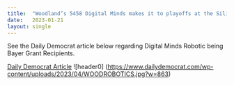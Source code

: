 ```yaml
---
title:  "Woodland’s 5458 Digital Minds makes it to playoffs at the Silicon Valley Regional"
date:   2023-01-21
layout: single
---
```


See the Daily Democrat article below regarding Digital Minds Robotic being Bayer Grant Recipients.

[Daily Democrat Article](https://www.dailydemocrat.com/2023/04/14/woodlands-5458-digital-minds-makes-it-to-playoffs-at-the-silicon-valley-regional/)
![header0] (https://www.dailydemocrat.com/wp-content/uploads/2023/04/WOODROBOTICS.jpg?w=863)